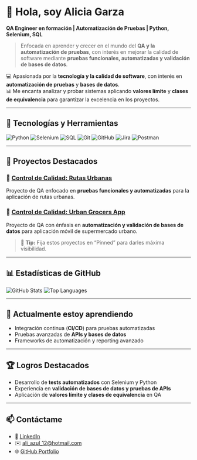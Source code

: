 # 👋 Hola, soy Alicia Garza

**QA Engineer en formación | Automatización de Pruebas | Python, Selenium, SQL**
> Enfocada en aprender y crecer en el mundo del **QA y la automatización de pruebas**, con interés en mejorar la calidad de software mediante **pruebas funcionales, automatizadas y validación de bases de datos**.

💻 Apasionada por la **tecnología y la calidad de software**, con interés en **automatización de pruebas** y **bases de datos**.  
📊 Me encanta analizar y probar sistemas aplicando **valores límite** y **clases de equivalencia** para garantizar la excelencia en los proyectos.

---

## 🔧 Tecnologías y Herramientas

![Python](https://img.shields.io/badge/Python-3776AB?style=for-the-badge&logo=python&logoColor=white)
![Selenium](https://img.shields.io/badge/Selenium-43B02A?style=for-the-badge&logo=selenium&logoColor=white)
![SQL](https://img.shields.io/badge/SQL-4479A1?style=for-the-badge&logo=MySQL&logoColor=white)
![Git](https://img.shields.io/badge/Git-F05032?style=for-the-badge&logo=git&logoColor=white)
![GitHub](https://img.shields.io/badge/GitHub-181717?style=for-the-badge&logo=github&logoColor=white)
![Jira](https://img.shields.io/badge/Jira-0052CC?style=for-the-badge&logo=jira&logoColor=white)
![Postman](https://img.shields.io/badge/Postman-FF6C37?style=for-the-badge&logo=postman&logoColor=white)

---

## 📂 Proyectos Destacados

### 🚌 [Control de Calidad: Rutas Urbanas](https://github.com/Alice-252/qa-project-Urban-Routes-es)  
Proyecto de QA enfocado en **pruebas funcionales y automatizadas** para la aplicación de rutas urbanas.  

### 🛒 [Control de Calidad: Urban Grocers App](https://github.com/Alice-252/qa-project-Urban-Grocers-app-es)  
Proyecto de QA con énfasis en **automatización y validación de bases de datos** para aplicación móvil de supermercado urbano.  

> 🔹 **Tip:** Fija estos proyectos en “Pinned” para darles máxima visibilidad.

---

## 📊 Estadísticas de GitHub

![GitHub Stats](https://github-readme-stats.vercel.app/api?username=Alice-252&show_icons=true&theme=radical)
![Top Languages](https://github-readme-stats.vercel.app/api/top-langs/?username=Alice-252&layout=compact&theme=radical)

---

## 🌱 Actualmente estoy aprendiendo

- Integración continua (**CI/CD**) para pruebas automatizadas  
- Pruebas avanzadas de **APIs y bases de datos**  
- Frameworks de automatización y reporting avanzado

---

## 🏆 Logros Destacados

- Desarrollo de **tests automatizados** con Selenium y Python  
- Experiencia en **validación de bases de datos y pruebas de APIs**  
- Aplicación de **valores límite y clases de equivalencia** en QA  

---

## 📫 Contáctame

- 🔗 [LinkedIn](https://www.linkedin.com/in/alicia-garza-9705a3386)  
- ✉️ ali_azul_12@hotmail.com  
- 🌐 [GitHub Portfolio](https://github.com/Alice-252)
